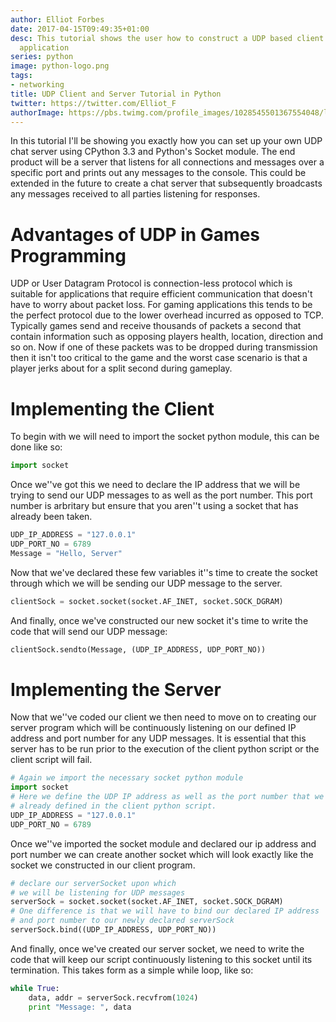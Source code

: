 ```yaml
---
author: Elliot Forbes
date: 2017-04-15T09:49:35+01:00
desc: This tutorial shows the user how to construct a UDP based client and server
  application
series: python
image: python-logo.png
tags:
- networking
title: UDP Client and Server Tutorial in Python
twitter: https://twitter.com/Elliot_F
authorImage: https://pbs.twimg.com/profile_images/1028545501367554048/lzr43cQv_400x400.jpg
---
```


<p>In this tutorial I'll be showing you exactly how you can set up your own UDP chat server using CPython 3.3 and Python's Socket module. The end product will be a server that listens for all connections and messages over a specific port and prints out any messages to the console. This could be extended in the future to create a chat server that subsequently broadcasts any messages received to all parties listening for responses.</p>

# Advantages of UDP in Games Programming

<p>UDP or User Datagram Protocol is connection-less protocol which is suitable for applications that require efficient communication that doesn't have to worry about packet loss. For gaming applications this tends to be the perfect protocol due to the lower overhead incurred as opposed to TCP. Typically games send and receive thousands of packets a second that contain information such as opposing players health, location, direction and so on. Now if one of these packets was to be dropped during transmission then it isn't too critical to the game and the worst case scenario is that a player jerks about for a split second during gameplay. </p>

# Implementing the Client

<p>To begin with we will need to import the socket python module, this can be done like so:</p>

```py
import socket
```

<p>Once we''ve got this we need to declare the IP address that we will be trying to send our UDP messages to as well as the port number. This port number is arbritary but ensure that you aren''t using a socket that has already been taken.</p>

```py
UDP_IP_ADDRESS = "127.0.0.1"
UDP_PORT_NO = 6789
Message = "Hello, Server"
```

<p>Now that we've declared these few variables it''s time to create the socket through which we will be sending our UDP message to the server.</p>

```py
clientSock = socket.socket(socket.AF_INET, socket.SOCK_DGRAM)
```

<p>And finally, once we've constructed our new socket it's time to write the code that will send our UDP message:</p>

```py
clientSock.sendto(Message, (UDP_IP_ADDRESS, UDP_PORT_NO))
```

# Implementing the Server

<p>Now that we''ve coded our client we then need to move on to creating our server program which will be continuously listening on our defined IP address and port number for any UDP messages. It is essential that this server has to be run prior to the execution of the client python script or the client script will fail.</p>

```py
# Again we import the necessary socket python module
import socket
# Here we define the UDP IP address as well as the port number that we have 
# already defined in the client python script.
UDP_IP_ADDRESS = "127.0.0.1"
UDP_PORT_NO = 6789
```

<p>Once we''ve imported the socket module and declared our ip address and port number we can create another socket which will look exactly like the socket we constructed in our client program.</p>

```py
# declare our serverSocket upon which
# we will be listening for UDP messages
serverSock = socket.socket(socket.AF_INET, socket.SOCK_DGRAM)
# One difference is that we will have to bind our declared IP address
# and port number to our newly declared serverSock
serverSock.bind((UDP_IP_ADDRESS, UDP_PORT_NO))
```

<p>And finally, once we've created our server socket, we need to write the code that will keep our script continuously listening to this socket until its termination. This takes form as a simple while loop, like so:</p>

```py
while True:
    data, addr = serverSock.recvfrom(1024)
    print "Message: ", data
```
